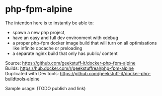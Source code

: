 # php-fpm-alpine


The intention here is to instantly be able to:
- spawn a new php project,
- have an easy and full dev environment with xdebug
- a proper php-fpm docker image build that will turn on all optimisations like infinite opcache or preloading
- a separate nginx build that only has public/ content

Source: https://github.com/geekstuff-it/docker-php-fpm-alpine  
Builds: https://hub.docker.com/r/geekstuffreal/php-fpm-alpine  
Duplicated with Dev tools: https://github.com/geekstuff-it/docker-php-buildtools-alpine

Sample usage: (TODO publish and link)
